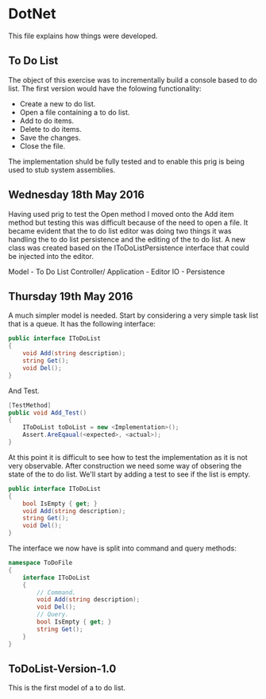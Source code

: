 # DotNet

This file explains how things were developed.

## To Do List

The object of this exercise was to incrementally build a console based to do list.
The first version would have the folowing functionality:

* Create a new to do list.
* Open a file containing a to do list.
* Add to do items.
* Delete to do items.
* Save the changes.
* Close the file.

The implementation shuld be fully tested and to enable this prig is being used to stub system assemblies.

## Wednesday 18th May 2016

Having used prig to test the Open method I moved onto the Add item method but testing this was difficult because of the need to open a file.
It became evident that the to do list editor was doing two things it was handling the to do list persistence and the editing of the to do list.
A new class was created based on the IToDoListPersistence interface that could be injected into the editor.

Model - To Do List
Controller/ Application - Editor
IO - Persistence

## Thursday 19th May 2016

A much simpler model is needed. Start by considering a very simple task list that is a queue.
It has the following interface:

```csharp
public interface IToDoList
{
    void Add(string description);
	string Get();
	void Del();
}
```

And Test.

```csharp
[TestMethod]
public void Add_Test()
{
    IToDoList toDoList = new <Implementation>();
	Assert.AreEqaual(<expected>, <actual>);
}
```

At this point it is difficult to see how to test the implementation as it is not very observable.
After construction we need some way of obsering the state of the to do list.
We'll start by adding a test to see if the list is empty.

```csharp
public interface IToDoList
{
	bool IsEmpty { get; }
    void Add(string description);
	string Get();
	void Del();
}
```

The interface we now have is split into command and query methods:

```csharp
namespace ToDoFile
{
    interface IToDoList
    {
        // Command.
        void Add(string description);
        void Del();
        // Query.
        bool IsEmpty { get; }
        string Get();
    }
}
```

## ToDoList-Version-1.0

This is the first model of a to do list.